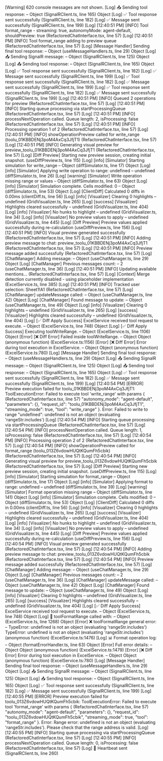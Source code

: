 [Warning] 620 console messages are not shown.
[Log] 📤 Sending tool response: – Object (SignalRClient.ts, line 165)
Object
[Log] ✅ Tool response sent successfully (SignalRClient.ts, line 182)
[Log] ✅ Message sent successfully (SignalRClient.ts, line 199)
[Log] [12:40:51 PM] [INFO] Tool format_range - streaming: true, autonomyMode: agent-default, shouldPreview: true (RefactoredChatInterface.tsx, line 57)
[Log] [12:40:51 PM] [INFO] Tool format_range adding to preview queue (RefactoredChatInterface.tsx, line 57)
[Log] [Message Handler] Sending final tool response: – Object (useMessageHandlers.ts, line 29)
Object
[Log] 📤 Sending SignalR message: – Object (SignalRClient.ts, line 125)
Object
[Log] 📤 Sending tool response: – Object (SignalRClient.ts, line 165)
Object
[Log] ✅ Tool response sent successfully (SignalRClient.ts, line 182)
[Log] ✅ Message sent successfully (SignalRClient.ts, line 199)
[Log] ✅ Tool response sent successfully (SignalRClient.ts, line 182)
[Log] ✅ Message sent successfully (SignalRClient.ts, line 199)
[Log] ✅ Tool response sent successfully (SignalRClient.ts, line 182)
[Log] ✅ Message sent successfully (SignalRClient.ts, line 199)
[Log] [12:40:51 PM] [INFO] Queued 2 operations for preview (RefactoredChatInterface.tsx, line 57)
[Log] [12:40:51 PM] [INFO] Starting queue processing via startProcessingQueue (RefactoredChatInterface.tsx, line 57)
[Log] [12:40:51 PM] [INFO] processNextOperation called. Queue length: 2, isProcessing: false (RefactoredChatInterface.tsx, line 57)
[Log] [12:40:51 PM] [INFO] Processing operation 1 of 2 (RefactoredChatInterface.tsx, line 57)
[Log] [12:40:51 PM] [INFO] showOperationPreview called for write_range (toolu_01KBBDENj3poM4AxCq3JfjT1) (RefactoredChatInterface.tsx, line 57)
[Log] [12:40:51 PM] [INFO] Generating visual preview for preview_toolu_01KBBDENj3poM4AxCq3JfjT1 (RefactoredChatInterface.tsx, line 57)
[Log] [Diff Preview] Starting new preview session, creating initial snapshot. (useDiffPreview.ts, line 115)
[Log] [info] [Simulator] Starting simulation for write_range – Object (diffSimulator.ts, line 17)
Object
[Log] [info] [Simulator] Applying write operation to range: undefined – undefined (diffSimulator.ts, line 26)
[Log] [warning] [Simulator] Write operation missing range or values – Object (diffSimulator.ts, line 63)
Object
[Log] [info] [Simulator] Simulation complete. Cells modified: 0 – Object (diffSimulator.ts, line 53)
Object
[Log] [ClientDiff] Calculated 0 diffs in 0.00ms (clientDiff.ts, line 56)
[Log] [info] [Visualizer] Clearing 0 highlights – undefined (GridVisualizer.ts, line 265)
[Log] [success] [Visualizer] Highlights cleared successfully – undefined (GridVisualizer.ts, line 404)
[Log] [info] [Visualizer] No hunks to highlight – undefined (GridVisualizer.ts, line 34)
[Log] [info] [Visualizer] No preview values to apply – undefined (GridVisualizer.ts, line 445)
[Log] [Diff Preview] Preview values applied successfully during re-calculation (useDiffPreview.ts, line 156)
[Log] [12:40:51 PM] [INFO] Visual preview generated successfully (RefactoredChatInterface.tsx, line 57)
[Log] [12:40:51 PM] [INFO] Adding preview message to chat: preview_toolu_01KBBDENj3poM4AxCq3JfjT1 (RefactoredChatInterface.tsx, line 57)
[Log] [12:40:51 PM] [INFO] Preview message added successfully (RefactoredChatInterface.tsx, line 57)
[Log] [ChatManager] Adding message: – Object (useChatManager.ts, line 29)
Object
[Log] [ChatManager] Previous messages count: – 2 (useChatManager.ts, line 36)
[Log] [12:40:51 PM] [INFO] Updating available mentions... (RefactoredChatInterface.tsx, line 57)
[Log] [Context] Merge detection currently disabled - using placeholder implementation (ExcelService.ts, line 385)
[Log] [12:40:51 PM] [INFO] Tracked user selection: Sheet1!A1 (RefactoredChatInterface.tsx, line 57)
[Log] [ChatManager] updateMessage called: – Object (useChatManager.ts, line 42)
Object
[Log] [ChatManager] Found message to update: – Object (useChatManager.ts, line 49)
Object
[Log] [info] [Visualizer] Clearing 0 highlights – undefined (GridVisualizer.ts, line 265)
[Log] [success] [Visualizer] Highlights cleared successfully – undefined (GridVisualizer.ts, line 404)
[Log] [✅ Diff Apply Success] ExcelService received tool request to execute. – Object (ExcelService.ts, line 748)
Object
[Log] [✅ Diff Apply Success] Executing toolWriteRange. – Object (ExcelService.ts, line 1106)
Object
[Error] [❌ Diff Error] Failed inside toolWriteRange. – Object
Object
	(anonymous function) (ExcelService.ts:1156)
[Error] [❌ Diff Error] Error during tool execution in ExcelService. – Object
Object
	(anonymous function) (ExcelService.ts:780)
[Log] [Message Handler] Sending final tool response: – Object (useMessageHandlers.ts, line 29)
Object
[Log] 📤 Sending SignalR message: – Object (SignalRClient.ts, line 125)
Object
[Log] 📤 Sending tool response: – Object (SignalRClient.ts, line 165)
Object
[Log] ✅ Tool response sent successfully (SignalRClient.ts, line 182)
[Log] ✅ Message sent successfully (SignalRClient.ts, line 199)
[Log] [12:40:54 PM] [ERROR] Preview execution failed for toolu_01KBBDENj3poM4AxCq3JfjT1: ToolExecutionError: Failed to execute tool 'write_range' with params { (RefactoredChatInterface.tsx, line 57)
  "autonomy_mode": "agent-default",
  "parameters": {},
  "request_id": "toolu_01KBBDENj3poM4AxCq3JfjT1",
  "streaming_mode": true,
  "tool": "write_range"
}. Error: Failed to write to range "undefined": undefined is not an object (evaluating 'rangeStr.includes')
[Log] [12:40:54 PM] [INFO] Starting queue processing via startProcessingQueue (RefactoredChatInterface.tsx, line 57)
[Log] [12:40:54 PM] [INFO] processNextOperation called. Queue length: 1, isProcessing: false (RefactoredChatInterface.tsx, line 57)
[Log] [12:40:54 PM] [INFO] Processing operation 2 of 2 (RefactoredChatInterface.tsx, line 57)
[Log] [12:40:54 PM] [INFO] showOperationPreview called for format_range (toolu_013Z6vdowHUQtKQumFh5cbik) (RefactoredChatInterface.tsx, line 57)
[Log] [12:40:54 PM] [INFO] Generating visual preview for preview_toolu_013Z6vdowHUQtKQumFh5cbik (RefactoredChatInterface.tsx, line 57)
[Log] [Diff Preview] Starting new preview session, creating initial snapshot. (useDiffPreview.ts, line 115)
[Log] [info] [Simulator] Starting simulation for format_range – Object (diffSimulator.ts, line 17)
Object
[Log] [info] [Simulator] Applying format to range: undefined – undefined (diffSimulator.ts, line 39)
[Log] [warning] [Simulator] Format operation missing range – Object (diffSimulator.ts, line 141)
Object
[Log] [info] [Simulator] Simulation complete. Cells modified: 0 – Object (diffSimulator.ts, line 53)
Object
[Log] [ClientDiff] Calculated 0 diffs in 0.00ms (clientDiff.ts, line 56)
[Log] [info] [Visualizer] Clearing 0 highlights – undefined (GridVisualizer.ts, line 265)
[Log] [success] [Visualizer] Highlights cleared successfully – undefined (GridVisualizer.ts, line 404)
[Log] [info] [Visualizer] No hunks to highlight – undefined (GridVisualizer.ts, line 34)
[Log] [info] [Visualizer] No preview values to apply – undefined (GridVisualizer.ts, line 445)
[Log] [Diff Preview] Preview values applied successfully during re-calculation (useDiffPreview.ts, line 156)
[Log] [12:40:54 PM] [INFO] Visual preview generated successfully (RefactoredChatInterface.tsx, line 57)
[Log] [12:40:54 PM] [INFO] Adding preview message to chat: preview_toolu_013Z6vdowHUQtKQumFh5cbik (RefactoredChatInterface.tsx, line 57)
[Log] [12:40:54 PM] [INFO] Preview message added successfully (RefactoredChatInterface.tsx, line 57)
[Log] [ChatManager] Adding message: – Object (useChatManager.ts, line 29)
Object
[Log] [ChatManager] Previous messages count: – 2 (useChatManager.ts, line 36)
[Log] [ChatManager] updateMessage called: – Object (useChatManager.ts, line 42)
Object
[Log] [ChatManager] Found message to update: – Object (useChatManager.ts, line 49)
Object
[Log] [info] [Visualizer] Clearing 0 highlights – undefined (GridVisualizer.ts, line 265)
[Log] [success] [Visualizer] Highlights cleared successfully – undefined (GridVisualizer.ts, line 404)
[Log] [✅ Diff Apply Success] ExcelService received tool request to execute. – Object (ExcelService.ts, line 748)
Object
[Log] 🎨 toolFormatRange called with: – Object (ExcelService.ts, line 1268)
Object
[Error] ❌ toolFormatRange general error: – TypeError: undefined is not an object (evaluating 'rangeStr.includes')
TypeError: undefined is not an object (evaluating 'rangeStr.includes')
	(anonymous function) (ExcelService.ts:1476)
[Log] 📊 Format operation log: – Object (formatErrorHandler.ts, line 63)
Object
[Error]    Full error details: – Object
Object
	(anonymous function) (ExcelService.ts:1479)
[Error] [❌ Diff Error] Error during tool execution in ExcelService. – Object
Object
	(anonymous function) (ExcelService.ts:780)
[Log] [Message Handler] Sending final tool response: – Object (useMessageHandlers.ts, line 29)
Object
[Log] 📤 Sending SignalR message: – Object (SignalRClient.ts, line 125)
Object
[Log] 📤 Sending tool response: – Object (SignalRClient.ts, line 165)
Object
[Log] ✅ Tool response sent successfully (SignalRClient.ts, line 182)
[Log] ✅ Message sent successfully (SignalRClient.ts, line 199)
[Log] [12:40:55 PM] [ERROR] Preview execution failed for toolu_013Z6vdowHUQtKQumFh5cbik: ToolExecutionError: Failed to execute tool 'format_range' with params { (RefactoredChatInterface.tsx, line 57)
  "autonomy_mode": "agent-default",
  "parameters": {},
  "request_id": "toolu_013Z6vdowHUQtKQumFh5cbik",
  "streaming_mode": true,
  "tool": "format_range"
}. Error: Range error: undefined is not an object (evaluating 'rangeStr.includes'). Please check that the range address is valid.
[Log] [12:40:55 PM] [INFO] Starting queue processing via startProcessingQueue (RefactoredChatInterface.tsx, line 57)
[Log] [12:40:55 PM] [INFO] processNextOperation called. Queue length: 0, isProcessing: false (RefactoredChatInterface.tsx, line 57)
[Log] 💓 Heartbeat sent (SignalRClient.ts, line 260)